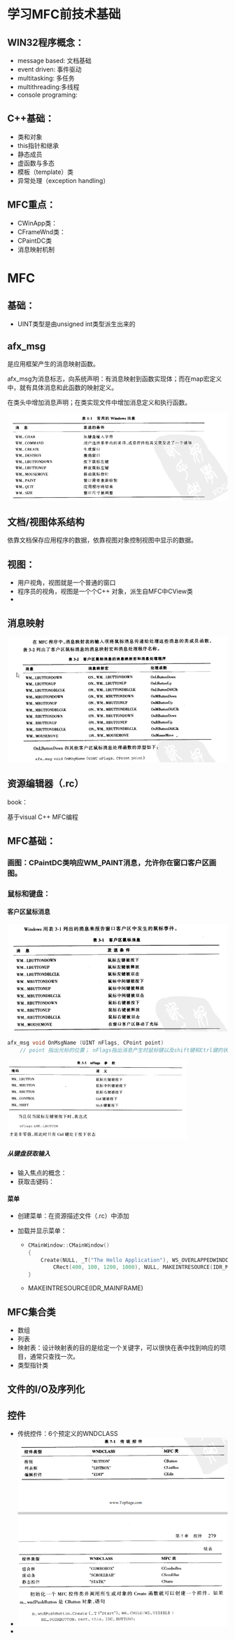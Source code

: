 # 学习MFC前技术基础

## WIN32程序概念：

* message based: 文档基础
* event driven: 事件驱动
* multitasking: 多任务
* multithreading:多线程
* console programing:

## C++基础：

* 类和对象
* this指针和继承
* 静态成员
* 虚函数与多态
* 模板（template）类
* 异常处理（exception handling）

## MFC重点：

* CWinApp类：
* CFrameWnd类：
* CPaintDC类
* 消息映射机制

# MFC



## 基础：

* UINT类型是由unsigned int类型派生出来的

## afx_msg

是应用框架产生的消息映射函数。

afx_msg为消息标志，向系统声明：有消息映射到函数实现体；而在map宏定义中，就有具体消息和此函数的映射定义。

在类头中增加消息声明；在类实现文件中增加消息定义和执行函数。

![messages](../img/wm_messages.png)

## 文档/视图体系结构

依靠文档保存应用程序的数据，依靠视图对象控制视图中显示的数据。



## 视图：

* 用户视角，视图就是一个普通的窗口
* 程序员的视角，视图是一个个C++ 对象，派生自MFC中CView类
* 

## 消息映射

![](../img/message_map.png)

## 资源编辑器（.rc）



book：

基于visual C++ MFC编程



## MFC基础：

### 画图：CPaintDC类响应WM_PAINT消息，允许你在窗口客户区画图。

### 鼠标和键盘：

#### 客户区鼠标消息

![mouse_message](../img/mouse_message.png)

``` C++
afx_msg void OnMsgName (UINT nFlags, CPoint point)
    // point 指出光标的位置； nFlags指出消息产生时鼠标键以及shift键和Ctrl键的状态
```

<img src="../img/nflags.png" alt="nFlags" style="zoom:50%;" />

##### 从键盘获取输入

* 输入焦点的概念：
* 获取击键码：

#### 菜单

* 创建菜单：在资源描述文件（.rc）中添加

* 加载并显示菜单：

  * ``` c++
    CMainWindow::CMainWindow()
    {
    	Create(NULL, _T("The Hello Application"), WS_OVERLAPPEDWINDOW | WS_VSCROLL | WS_HSCROLL | WS_SYSMENU | WS_CAPTION,
    		CRect(400, 100, 1200, 1000), NULL, MAKEINTRESOURCE(IDR_MAINFRAME));
    }
    ```

  * MAKEINTRESOURCE(IDR_MAINFRAME)

## MFC集合类

* 数组
* 列表
* 映射表：设计映射表的目的是给定一个关键字，可以很快在表中找到响应的项目，通常只查找一次。
* 类型指针类



## 文件的I/O及序列化



## 控件

* 传统控件：6个预定义的WNDCLASS
* ![](../img/winclass.png)
* 